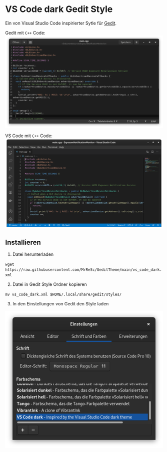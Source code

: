 # VS Code dark Gedit Style
Ein von Visual Studio Code inspirierter Sytle für [Gedit](https://wiki.gnome.org/Apps/Gedit).

Gedit mit `C++` Code:
![](docs/gedit.png)

VS Code mit `C++` Code:
![](docs/vscode.png)

## Installieren
1. Datei herunterladen

`wget https://raw.githubusercontent.com/MrReSc/GeditTheme/main/vs_code_dark.xml`

2. Datei in Gedit Style Ordner kopieren

`mv vs_code_dark.xml $HOME/.local/share/gedit/styles/`

3. In den Einstellungen von Gedit den Style laden

![](docs/theme_load.png)